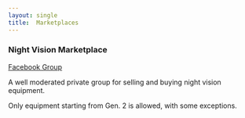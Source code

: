 ```yaml
---
layout: single
title:  Marketplaces
---
```


### Night Vision Marketplace
[Facebook Group](www.facebook.com/groups/175676493297552)

A well moderated private group for selling and buying night vision equipment.

Only equipment starting from Gen. 2 is allowed, with some exceptions.